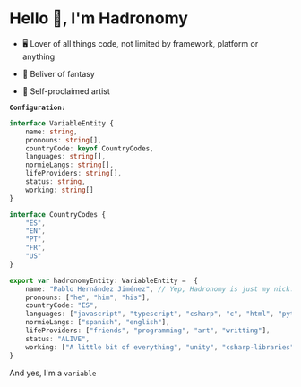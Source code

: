 # Hello :wave:, I'm Hadronomy

- :desktop_computer: Lover of all things code, not limited by framework, platform or anything

- :dragon: Beliver of fantasy

- :art: Self-proclaimed artist

<b><code>Configuration:</code></b>

```typescript
interface VariableEntity {
    name: string,
    pronouns: string[],
    countryCode: keyof CountryCodes,
    languages: string[],
    normieLangs: string[],
    lifeProviders: string[],
    status: string,
    working: string[]
}

interface CountryCodes {
    "ES",
    "EN",
    "PT",
    "FR",
    "US"
}

export var hadronomyEntity: VariableEntity =  {
    name: "Pablo Hernández Jiménez", // Yep, Hadronomy is just my nick. Just in case :P
    pronouns: ["he", "him", "his"],
    countryCode: "ES",
    languages: ["javascript", "typescript", "csharp", "c", "html", "python", "css"],
    normieLangs: ["spanish", "english"],
    lifeProviders: ["friends", "programming", "art", "writting"],
    status: "ALIVE",
    working: ["A little bit of everything", "unity", "csharp-libraries", "typescript-frameworks"]
}
```

And yes, I'm a <code>variable</code>

